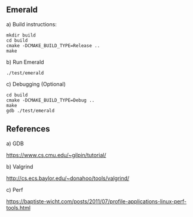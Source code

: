 Emerald
-------


a) Build instructions:

```
mkdir build
cd build
cmake -DCMAKE_BUILD_TYPE=Release ..
make
```

b) Run Emerald

```
./test/emerald
```

c) Debugging (Optional)

```
cd build
cmake -DCMAKE_BUILD_TYPE=Debug ..
make
gdb ./test/emerald
```

References
----------

a) GDB

https://www.cs.cmu.edu/~gilpin/tutorial/

b) Valgrind

http://cs.ecs.baylor.edu/~donahoo/tools/valgrind/

c) Perf

https://baptiste-wicht.com/posts/2011/07/profile-applications-linux-perf-tools.html